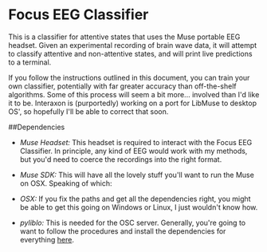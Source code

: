 # Focus EEG Classifier

This is a classifier for attentive states that uses the Muse portable EEG headset. Given an experimental recording of brain wave data, it will attempt to classify attentive and non-attentive states, and will print live predictions to a terminal.

If you follow the instructions outlined in this document, you can train your own classifier, potentially with far greater accuracy than off-the-shelf algorithms. Some of this process will seem a bit more... involved than I'd like it to be. Interaxon is (purportedly) working on a port for LibMuse to desktop OS', so hopefully I'll be able to correct that soon.

##Dependencies

* *Muse Headset:* This headset is required to interact with the Focus EEG Classifier. In principle, any kind of EEG would work with my methods, but you'd need to coerce the recordings into the right format.

* *Muse SDK:* This will have all the lovely stuff you'll want to run the Muse on OSX. Speaking of which:

* *OSX:* If you fix the paths and get all the dependencies right, you might be able to get this going on Windows or Linux, I just wouldn't know how.

* *pyliblo:* This is needed for the OSC server. Generally, you're going to want to follow the procedures and install the dependencies for everything [here](https://sites.google.com/a/interaxon.ca/muse-developer-site/developer-getting-started-guide).